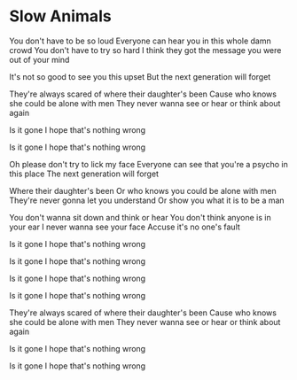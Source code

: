 # Slow Animals

You don't have to be so loud
Everyone can hear you in this whole damn crowd
You don't have to try so hard
I think they got the message you were out of your mind

It's not so good to see you this upset
But the next generation will forget

They're always scared of where their daughter's been
Cause who knows she could be alone with men
They never wanna see or hear or think about again

Is it gone
I hope that's nothing wrong

Is it gone
I hope that's nothing wrong

Oh please don't try to lick my face
Everyone can see that you're a psycho in this place
The next generation will forget

Where their daughter's been
Or who knows you could be alone with men
They're never gonna let you understand
Or show you what it is to be a man

You don't wanna sit down and think or hear
You don't think anyone is in your ear
I never wanna see your face
Accuse it's no one's fault

Is it gone
I hope that's nothing wrong

Is it gone
I hope that's nothing wrong

Is it gone
I hope that's nothing wrong

Is it gone
I hope that's nothing wrong

They're always scared of where their daughter's been
Cause who knows she could be alone with men
They never wanna see or hear or think about again

Is it gone
I hope that's nothing wrong

Is it gone
I hope that's nothing wrong
